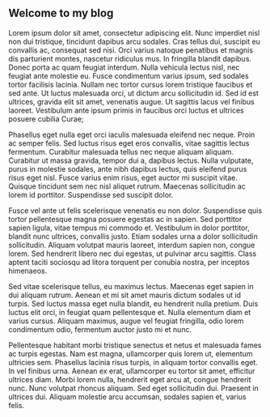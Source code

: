 ## Welcome to my blog

Lorem ipsum dolor sit amet, consectetur adipiscing elit. Nunc imperdiet nisl non dui tristique, tincidunt dapibus arcu sodales. Cras tellus dui, suscipit eu convallis ac, consequat sed nisi. Orci varius natoque penatibus et magnis dis parturient montes, nascetur ridiculus mus. In fringilla blandit dapibus. Donec porta ac quam feugiat interdum. Nulla vehicula lectus nisl, nec feugiat ante molestie eu. Fusce condimentum varius ipsum, sed sodales tortor facilisis lacinia. Nullam nec tortor cursus lorem tristique faucibus et sed ante. Ut luctus malesuada orci, ut dictum arcu sollicitudin id. Sed id est ultrices, gravida elit sit amet, venenatis augue. Ut sagittis lacus vel finibus laoreet. Vestibulum ante ipsum primis in faucibus orci luctus et ultrices posuere cubilia Curae;

Phasellus eget nulla eget orci iaculis malesuada eleifend nec neque. Proin ac semper felis. Sed luctus risus eget eros convallis, vitae sagittis lectus fermentum. Curabitur malesuada tellus nec neque aliquam aliquam. Curabitur ut massa gravida, tempor dui a, dapibus lectus. Nulla vulputate, purus in molestie sodales, ante nibh dapibus lectus, quis eleifend purus risus eget nisl. Fusce varius enim risus, eget auctor mi suscipit vitae. Quisque tincidunt sem nec nisl aliquet rutrum. Maecenas sollicitudin ac lorem id porttitor. Suspendisse sed suscipit dolor.

Fusce vel ante ut felis scelerisque venenatis eu non dolor. Suspendisse quis tortor pellentesque magna posuere egestas ac in sapien. Sed porttitor sapien ligula, vitae tempus mi commodo et. Vestibulum in dolor porttitor, blandit nunc ultrices, convallis justo. Etiam sodales urna a dolor sollicitudin sollicitudin. Aliquam volutpat mauris laoreet, interdum sapien non, congue lorem. Sed hendrerit libero nec dui egestas, ut pulvinar arcu sagittis. Class aptent taciti sociosqu ad litora torquent per conubia nostra, per inceptos himenaeos.

Sed vitae scelerisque tellus, eu maximus lectus. Maecenas eget sapien in dui aliquam rutrum. Aenean et mi sit amet mauris dictum sodales ut id turpis. Sed luctus massa eget nulla blandit, eu hendrerit nulla pretium. Duis luctus elit orci, in feugiat quam pellentesque et. Nulla elementum diam et varius cursus. Aliquam maximus, augue vel feugiat fringilla, odio lorem condimentum odio, fermentum auctor justo mi et nunc.

Pellentesque habitant morbi tristique senectus et netus et malesuada fames ac turpis egestas. Nam est magna, ullamcorper quis lorem ut, elementum ultricies sem. Phasellus lacinia risus turpis, in aliquam tortor convallis eget. In vel finibus urna. Aenean ex erat, ullamcorper eu tortor sit amet, efficitur ultrices diam. Morbi lorem nulla, hendrerit eget arcu at, congue hendrerit nunc. Nunc volutpat rhoncus aliquam. Sed eget sollicitudin dui. Praesent in ultrices dui. Aliquam molestie arcu accumsan, sodales sapien et, varius felis.
